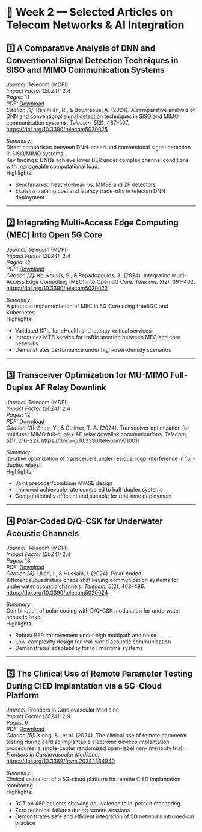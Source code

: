 # 📡 Week 2 — Selected Articles on Telecom Networks & AI Integration

## 1️⃣ A Comparative Analysis of DNN and Conventional Signal Detection Techniques in SISO and MIMO Communication Systems  
*Journal:* Telecom (MDPI)  
*Impact Factor (2024):* 2.4  
*Pages:* 11  
*PDF:* [Download](https://www.mdpi.com/2673-4001/5/2/25/pdf)  
*Citation [1]:* Rahimian, R., & Bouhraoua, A. (2024). A comparative analysis of DNN and conventional signal detection techniques in SISO and MIMO communication systems. *Telecom, 5*(2), 487–507. https://doi.org/10.3390/telecom5020025  

*Summary:*  
Direct comparison between DNN-based and conventional signal detection in SISO/MIMO systems.  
Key findings: DNNs achieve lower BER under complex channel conditions with manageable computational load.  
Highlights:
- Benchmarked head-to-head vs. MMSE and ZF detectors  
- Explains training cost and latency trade-offs in telecom DNN deployment  

---

## 2️⃣ Integrating Multi-Access Edge Computing (MEC) into Open 5G Core  
*Journal:* Telecom (MDPI)  
*Impact Factor (2024):* 2.4  
*Pages:* 12  
*PDF:* [Download](https://www.mdpi.com/2673-4001/5/2/22/pdf)  
*Citation [2]:* Koukouvis, S., & Papadopoulos, A. (2024). Integrating Multi-Access Edge Computing (MEC) into Open 5G Core. *Telecom, 5*(2), 391–402. https://doi.org/10.3390/telecom5020022  

*Summary:*  
A practical implementation of MEC in 5G Core using free5GC and Kubernetes.  
Highlights:
- Validated KPIs for eHealth and latency-critical services  
- Introduces MTS service for traffic steering between MEC and core networks  
- Demonstrates performance under high-user-density scenarios  

---

## 3️⃣ Transceiver Optimization for MU-MIMO Full-Duplex AF Relay Downlink  
*Journal:* Telecom (MDPI)  
*Impact Factor (2024):* 2.4  
*Pages:* 12  
*PDF:* [Download](https://www.mdpi.com/2673-4001/5/1/11/pdf)  
*Citation [3]:* Shao, Y., & Gulliver, T. A. (2024). Transceiver optimization for multiuser MIMO full-duplex AF relay downlink communications. *Telecom, 5*(1), 216–227. https://doi.org/10.3390/telecom5010011  

*Summary:*  
Iterative optimization of transceivers under residual loop interference in full-duplex relays.  
Highlights:
- Joint precoder/combiner MMSE design  
- Improved achievable rate compared to half-duplex systems  
- Computationally efficient and suitable for real-time deployment  

---

## 4️⃣ Polar-Coded D/Q-CSK for Underwater Acoustic Channels  
*Journal:* Telecom (MDPI)  
*Impact Factor (2024):* 2.4  
*Pages:* 18  
*PDF:* [Download](https://www.mdpi.com/2673-4001/5/2/24/pdf)  
*Citation [4]:* Ullah, I., & Hussain, I. (2024). Polar-coded differential/quadrature chaos shift keying communication systems for underwater acoustic channels. *Telecom, 5*(2), 463–486. https://doi.org/10.3390/telecom5020024  

*Summary:*  
Combination of polar coding with D/Q-CSK modulation for underwater acoustic links.  
Highlights:
- Robust BER improvement under high multipath and noise  
- Low-complexity design for real-world acoustic communication  
- Demonstrates adaptability for IoT maritime systems  

---

## 5️⃣ The Clinical Use of Remote Parameter Testing During CIED Implantation via a 5G-Cloud Platform  
*Journal:* Frontiers in Cardiovascular Medicine  
*Impact Factor (2024):* 2.9  
*Pages:* 6  
*PDF:* [Download](https://www.frontiersin.org/journals/cardiovascular-medicine/articles/10.3389/fcvm.2024.1364940/pdf)  
*Citation [5]:* Xiong, S., et al. (2024). The clinical use of remote parameter testing during cardiac implantable electronic devices implantation procedures: a single-center randomized open-label non-inferiority trial. *Frontiers in Cardiovascular Medicine.* https://doi.org/10.3389/fcvm.2024.1364940  

*Summary:*  
Clinical validation of a 5G-cloud platform for remote CIED implantation monitoring.  
Highlights:
- RCT on 480 patients showing equivalence to in-person monitoring  
- Zero technical failures during remote sessions  
- Demonstrates safe and efficient integration of 5G networks into medical practice  
